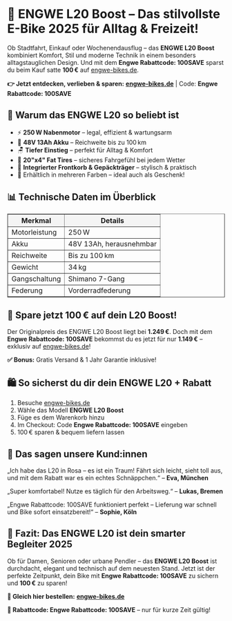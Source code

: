 <h1>🌸 ENGWE L20 Boost – Das stilvollste E-Bike 2025 für Alltag & Freizeit!</h1>

  <p>Ob Stadtfahrt, Einkauf oder Wochenendausflug – das <strong>ENGWE L20 Boost</strong> kombiniert Komfort, Stil und moderne Technik in einem besonders alltagstauglichen Design. Und mit dem <strong>Engwe Rabattcode: 100SAVE</strong> sparst du beim Kauf satte <strong>100 €</strong> auf <a href="https://engwe-bikes.de/?ref=TONYPHAM" target="_blank">engwe-bikes.de</a>.</p>

  <p><strong>👉 Jetzt entdecken, verlieben & sparen:</strong> <a href="https://engwe-bikes.de/?ref=TONYPHAM" target="_blank"><strong>engwe-bikes.de</strong></a> | Code: <strong>Engwe Rabattcode: 100SAVE</strong></p>

  <h2>💎 Warum das ENGWE L20 so beliebt ist</h2>
  <ul>
    <li>⚡ <strong>250 W Nabenmotor</strong> – legal, effizient & wartungsarm</li>
    <li>🔋 <strong>48V 13Ah Akku</strong> – Reichweite bis zu 100 km</li>
    <li>🪑 <strong>Tiefer Einstieg</strong> – perfekt für Alltag & Komfort</li>
    <li>🛞 <strong>20"x4" Fat Tires</strong> – sicheres Fahrgefühl bei jedem Wetter</li>
    <li>🧺 <strong>Integrierter Frontkorb & Gepäckträger</strong> – stylisch & praktisch</li>
    <li>🌼 Erhältlich in mehreren Farben – ideal auch als Geschenk!</li>
  </ul>

  <h2>📊 Technische Daten im Überblick</h2>
  <table border="1" cellpadding="8" cellspacing="0" style="width: 100%; border-collapse: collapse;">
    <thead style="background-color: #f4f4f4;">
      <tr>
        <th>Merkmal</th>
        <th>Details</th>
      </tr>
    </thead>
    <tbody>
      <tr>
        <td>Motorleistung</td>
        <td>250 W</td>
      </tr>
      <tr>
        <td>Akku</td>
        <td>48V 13Ah, herausnehmbar</td>
      </tr>
      <tr>
        <td>Reichweite</td>
        <td>Bis zu 100 km</td>
      </tr>
      <tr>
        <td>Gewicht</td>
        <td>34 kg</td>
      </tr>
      <tr>
        <td>Gangschaltung</td>
        <td>Shimano 7-Gang</td>
      </tr>
      <tr>
        <td>Federung</td>
        <td>Vorderradfederung</td>
      </tr>
    </tbody>
  </table>

  <h2>💸 Spare jetzt 100 € auf dein L20 Boost!</h2>
  <p>Der Originalpreis des ENGWE L20 Boost liegt bei <strong>1.249 €</strong>. Doch mit dem <strong>Engwe Rabattcode: 100SAVE</strong> bekommst du es jetzt für nur <strong>1.149 €</strong> – exklusiv auf <a href="https://engwe-bikes.de/?ref=TONYPHAM" target="_blank">engwe-bikes.de</a>!</p>

  <p><strong>✅ Bonus:</strong> Gratis Versand & 1 Jahr Garantie inklusive!</p>

  <h2>🛍️ So sicherst du dir dein ENGWE L20 + Rabatt</h2>
  <ol>
    <li>Besuche <a href="https://engwe-bikes.de/?ref=TONYPHAM" target="_blank">engwe-bikes.de</a></li>
    <li>Wähle das Modell <strong>ENGWE L20 Boost</strong></li>
    <li>Füge es dem Warenkorb hinzu</li>
    <li>Im Checkout: Code <strong>Engwe Rabattcode: 100SAVE</strong> eingeben</li>
    <li>100 € sparen & bequem liefern lassen</li>
  </ol>

  <h2>💬 Das sagen unsere Kund:innen</h2>
  <p>„Ich habe das L20 in Rosa – es ist ein Traum! Fährt sich leicht, sieht toll aus, und mit dem Rabatt war es ein echtes Schnäppchen.“ – <strong>Eva, München</strong></p>
  <p>„Super komfortabel! Nutze es täglich für den Arbeitsweg.“ – <strong>Lukas, Bremen</strong></p>
  <p>„Engwe Rabattcode: 100SAVE funktioniert perfekt – Lieferung war schnell und Bike sofort einsatzbereit!“ – <strong>Sophie, Köln</strong></p>

  <h2>🚀 Fazit: Das ENGWE L20 ist dein smarter Begleiter 2025</h2>
  <p>Ob für Damen, Senioren oder urbane Pendler – das <strong>ENGWE L20 Boost</strong> ist durchdacht, elegant und technisch auf dem neuesten Stand. Jetzt ist der perfekte Zeitpunkt, dein Bike mit <strong>Engwe Rabattcode: 100SAVE</strong> zu sichern und <strong>100 €</strong> zu sparen!</p>

  <p><strong>🛒 Gleich hier bestellen:</strong> <a href="https://engwe-bikes.de/?ref=TONYPHAM" target="_blank"><strong>engwe-bikes.de</strong></a></p>
  <p><strong>🎁 Rabattcode: Engwe Rabattcode: 100SAVE</strong> – nur für kurze Zeit gültig!</p>

</body>
</html>
